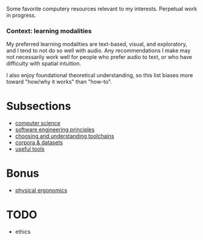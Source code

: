Some favorite computery resources relevant to my interests. Perpetual work in progress.

### Context: learning modalities

My preferred learning modalities are text-based, visual, and exploratory, and I tend to not do so well with audio. Any recommendations I make may not necessarily work well for people who prefer audio to text, or who have difficulty with spatial intuition.

I also enjoy foundational theoretical understanding, so this list biases more toward "how/why it works" than "how-to".


# Subsections
- [computer science](COMPSCI.md)
- [software engineering principles](ENGINEERING.md)
- [choosing and understanding toolchains](TOOLCHAINS.md)
- [corpora & datasets](CORPORA.md)
- [useful tools](UTILS.md)

# Bonus
- [physical ergonomics](ERGONOMICS.md)

# TODO
- ethics
